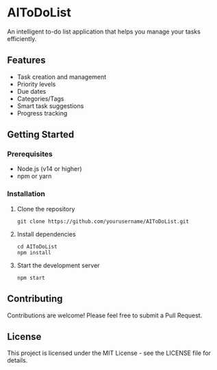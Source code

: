 # AIToDoList

An intelligent to-do list application that helps you manage your tasks efficiently.

## Features

- Task creation and management
- Priority levels
- Due dates
- Categories/Tags
- Smart task suggestions
- Progress tracking

## Getting Started

### Prerequisites

- Node.js (v14 or higher)
- npm or yarn

### Installation

1. Clone the repository
   ```
   git clone https://github.com/yourusername/AIToDoList.git
   ```

2. Install dependencies
   ```
   cd AIToDoList
   npm install
   ```

3. Start the development server
   ```
   npm start
   ```

## Contributing

Contributions are welcome! Please feel free to submit a Pull Request.

## License

This project is licensed under the MIT License - see the LICENSE file for details. 